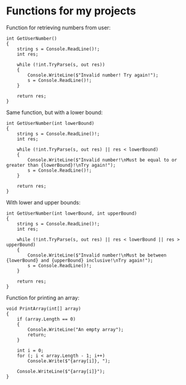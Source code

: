 # Functions for my projects

Function for retrieving numbers from user:

```
int GetUserNumber()
{
    string s = Console.ReadLine()!;
    int res;

    while (!int.TryParse(s, out res))
    {
        Console.WriteLine($"Invalid number! Try again!");
        s = Console.ReadLine()!;
    }

    return res;
}
```

Same function, but with a lower bound:

```
int GetUserNumber(int lowerBound)
{
    string s = Console.ReadLine()!;
    int res;

    while (!int.TryParse(s, out res) || res < lowerBound)
    {
        Console.WriteLine($"Invalid number!\nMust be equal to or greater than {lowerBound}!\nTry again!");
        s = Console.ReadLine()!;
    }

    return res;
}
```

With lower and upper bounds:

```
int GetUserNumber(int lowerBound, int upperBound)
{
    string s = Console.ReadLine()!;
    int res;

    while (!int.TryParse(s, out res) || res < lowerBound || res > upperBound)
    {
        Console.WriteLine($"Invalid number!\nMust be between {lowerBound} and {upperBound} inclusive!\nTry again!");
        s = Console.ReadLine()!;
    }

    return res;
}
```

Function for printing an array:

```
void PrintArray(int[] array)
{
    if (array.Length == 0)
    {
        Console.WriteLine("An empty array");
        return;
    }

    int i = 0;
    for (; i < array.Length - 1; i++)
        Console.Write($"{array[i]}, ");

    Console.WriteLine($"{array[i]}");
}
```
